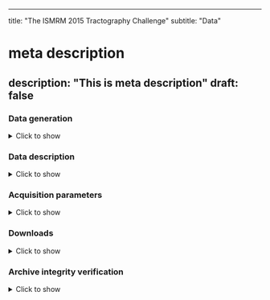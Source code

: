 
---
title: "The ISMRM 2015 Tractography Challenge"
subtitle: "Data"
# meta description
description: "This is meta description"
draft: false
---


### Data generation

<details>
  <summary>Click to show</summary>
  
   1. White matter bundles were manually segmentated from a HCP subject's tractogram based on definitions found in
    <a href="http://www.springer.com/medicine/neurology/book/978-3-642-20455-5"
    target="_blank">Diffusion Tensor Imaging, Introduction and Atlas</a>, which
    was written by challenge coorganizers Bram Stieltjes and Klaus Maier-Hein, as well as R.M. Brunner and F.B. Laun.

   2. The ISMRM 2015 Tractography challenge was based on an artificial phantom generated using the
    <a href="http://docs.mitk.org/2014.10/org_mitk_views_fiberfoxview.html" target="_blank">Fiberfox</a>,
    based on these 25 manually segmented bundles, which serve as ground truth models. They are
    used as <b> artificial fibers </b> to generate the raw diffusion MRI dataset, as described in the
    <a href="http://onlinelibrary.wiley.com/doi/10.1002/mrm.25045/abstract" target="_blank">Fiberfox paper</a>
    by Neher et al. Hence, this is just another way to generate a
    phantom dataset based on realistic looking streamline fibers. The aim
    was to create a realistic, clinical-style dataset that provided challenging
    bundles configurations.

<img src="/images/ismrm2015/data_creation_process.png" height="550px" style="display: block; margin: 0 auto">

</details>

### Data description

<details>
  <summary>Click to show</summary>

  The clinical-style challenge dataset consists of a 2mm isotropic diffusion acquisition, with 32 gradient directions, b-value=1000 s/mm<sup>2</sup>. It also contains one b=0 image and an optional b=0 volume, with reversed phase-encoding direction. Additionnaly, a T1-like image is provided.

<img src="/images/ismrm2015/dwi_slice.png" height="250px" style="display: block; margin: 0 auto">

<img src="/images/ismrm2015/fieldmap_slice.png" height="250px" style="display: block; margin: 0 auto">

<img src="/images/ismrm2015/t1_slice.png" height="250px" style="display: block; margin: 0 auto">

 </details>


### Acquisition parameters

<details>
  <summary>Click to show</summary>

  The diffusion acquisition was simulated with the following parameters:

  - Phase direction: Y
  - No acceleration factor
  - No partial Fourier
  - TE = 108ms 
  - Dwell time = 1ms

** Important note about the Field Map: Please note that the same fieldmap is applied to all image volumes, regardless of head motion. This is a limitation of the current generation technique. In reality, the fieldmap should move with the head, but this is currently not the case in the simulated dataset.

</details>

### Downloads


<details>
  <summary>Click to show</summary>

All datasets refer to the same "subject". All files necessary to run the standalone scoring script -- config file, masks of the bundles (along with the ground-truth bundles) -- are available in the <a href="/ismrm2015/tools">Tools</a> tab.

- <a href="{{ DOWNLOAD_URL }}downloads/ISMRM_2015_Tracto_challenge_data_v1_1.zip">Basic dataset</a>. 
   - Updated on 2015-03-06.
   - Changes: new readme file. Contains the DWI, the field map, the T1 image and the gradients information.
   - md5: 6ab9c875709e73ab394a09aac66356ff
- <a href="{{ DOWNLOAD_URL }}downloads/ISMRM_2015_Tracto_challenge_data_with_reversed_phase_v1_0.zip">Dataset with additional, reversed-phase b=0</a>. 
   - Added on 2015-04-01. 
   - Contains the same datasets as the basic dataset, with an additional B=0 image, with the reversed phase-encoding direction. 
   - md5: a08671a9e302d84af18bd391d70cb671
- Ground truth bundles: <a href="{{ DOWNLOAD_URL }}downloads/ISMRM_2015_Tracto_challenge_ground_truth_bundles_VTK_v2.zip">VTK format</a>, or <a href="{{ DOWNLOAD_URL }}downloads/ISMRM_2015_Tracto_challenge_ground_truth_bundles_TCK_v2.zip">TCK format</a>, or  <a href="{{ DOWNLOAD_URL }}downloads/ISMRM_2015_Tracto_challenge_ground_truth_bundles_TRK_v2.zip">TRK format</a>.
    - The 25 basic ground truth bundles. Note: they are saved in a LPS space, to make sure they fit with the DWI dataset.
    - md5: VTK: d5696ef555d669c1cfd341c0713c6ff4. TCK: 1fee5fb38db7fcf924984add25d2b370. TRK: 4efe8b07a9cc5cbbd96227ca255ccd5a
- <a href="{{ DOWNLOAD_URL }}downloads/ismrm_challenge_2015/ISMRM_2015_Tracto_challenge_ground_truth_dwi_v2.zip">Ground truth, artifact-free DWI</a>.
    - The ground truth Diffusion Weighted Image, without any artifact. Includes the gradients information. 
    - Was updated on 2015-07-20. 
    - md5: 2bfc6b19136f10e8ee10079fa0c53274
- <a href="{{ DOWNLOAD_URL }}downloads/ismrm_challenge_2015/FilesForSimulation_v1.zip">Files used to generate Ground Truth DWI</a>. 
    - The files of this archive can be used with  <a href="http://docs.mitk.org/nightly/org_mitk_views_fiberfoxview.html" target="_blank">Fiberfox</a> to generate the ground truth DWI datasets. See included Readme file for more information. 
    - Was added on 2015-07-20. 
    - md5: c7c874a28dc24773afcbc5afa6293257

</details>

### Archive integrity verification

<details>
  <summary>Click to show</summary>

You can check the integrity of your download by computing the MD5 checksum of the downloaded archive. Instructions on how to do so:

- <a href="https://help.ubuntu.com/community/HowToMD5SUM" target="_blank">Linux</a>
- <a href="http://osxdaily.com/2009/10/13/check-md5-hash-on-your-mac/" target="_blank">OS X</a>
- <a href="http://superuser.com/questions/89191/looking-for-md5-utility-that-integrates-to-windows" target="_blank">Windows</a>

The value you should get for each download is written after the download link, in the Downloads section.

</details>
